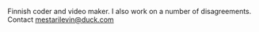 
Finnish coder and video maker. I also work on a number of disagreements. Contact  mestarilevin@duck.com

